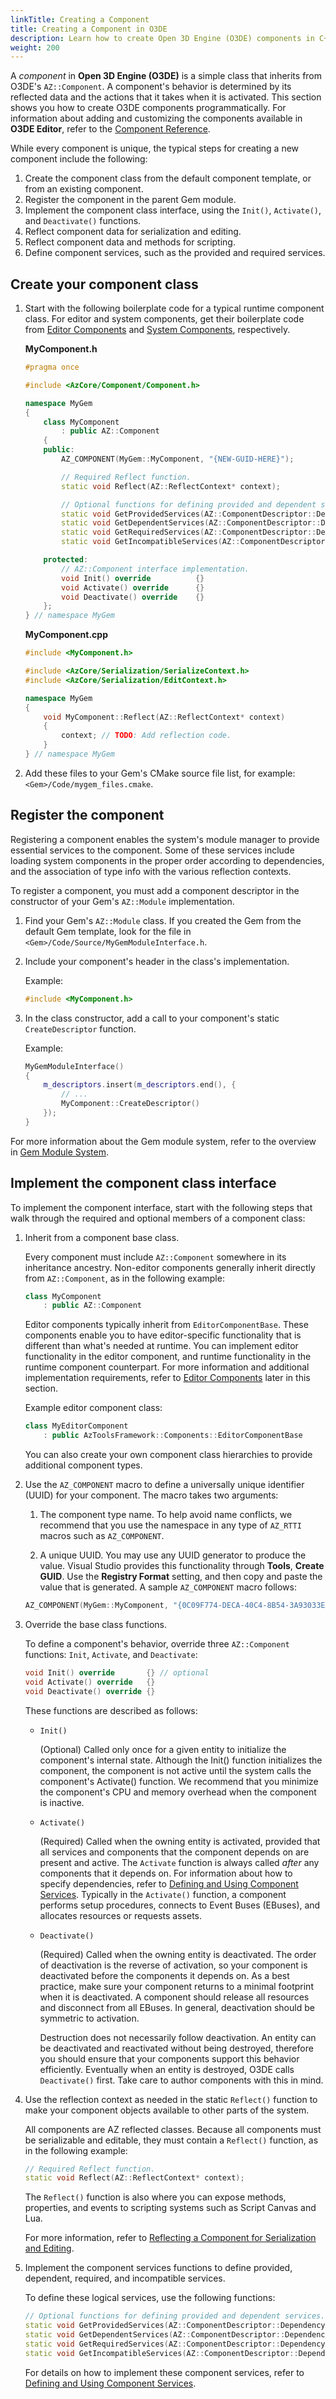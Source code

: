 ```yaml
---
linkTitle: Creating a Component
title: Creating a Component in O3DE
description: Learn how to create Open 3D Engine (O3DE) components in C++.
weight: 200
---
```


A *component* in **Open 3D Engine (O3DE)** is a simple class that inherits from O3DE's `AZ::Component`. A component's behavior is determined by its reflected data and the actions that it takes when it is activated. This section shows you how to create O3DE components programmatically. For information about adding and customizing the components available in **O3DE Editor**, refer to the [Component Reference](/docs/user-guide/components/reference).

While every component is unique, the typical steps for creating a new component include the following:

1. Create the component class from the default component template, or from an existing component.
1. Register the component in the parent Gem module.
1. Implement the component class interface, using the `Init()`, `Activate()`, and `Deactivate()` functions.
1. Reflect component data for serialization and editing.
1. Reflect component data and methods for scripting.
1. Define component services, such as the provided and required services.

## Create your component class

1. Start with the following boilerplate code for a typical runtime component class. For editor and system components, get their boilerplate code from [Editor Components](editor-components) and [System Components](system-components), respectively.

    **MyComponent.h**

    ```cpp
    #pragma once

    #include <AzCore/Component/Component.h>

    namespace MyGem
    {
        class MyComponent
            : public AZ::Component
        {
        public:
            AZ_COMPONENT(MyGem::MyComponent, "{NEW-GUID-HERE}");

            // Required Reflect function.
            static void Reflect(AZ::ReflectContext* context);

            // Optional functions for defining provided and dependent services.
            static void GetProvidedServices(AZ::ComponentDescriptor::DependencyArrayType& provided);
            static void GetDependentServices(AZ::ComponentDescriptor::DependencyArrayType& dependent);
            static void GetRequiredServices(AZ::ComponentDescriptor::DependencyArrayType& required);
            static void GetIncompatibleServices(AZ::ComponentDescriptor::DependencyArrayType& incompatible);

        protected:
            // AZ::Component interface implementation.
            void Init() override          {}
            void Activate() override      {}
            void Deactivate() override    {}
        };
    } // namespace MyGem
    ```

    **MyComponent.cpp**

    ```cpp
    #include <MyComponent.h>

    #include <AzCore/Serialization/SerializeContext.h>
    #include <AzCore/Serialization/EditContext.h>

    namespace MyGem
    {
        void MyComponent::Reflect(AZ::ReflectContext* context)
        {
            context; // TODO: Add reflection code.
        }
    } // namespace MyGem
    ```

1. Add these files to your Gem's CMake source file list, for example: `<Gem>/Code/mygem_files.cmake`.

## Register the component

Registering a component enables the system's module manager to provide essential services to the component. Some of these services include loading system components in the proper order according to dependencies, and the association of type info with the various reflection contexts.

To register a component, you must add a component descriptor in the constructor of your Gem's `AZ::Module` implementation.

1. Find your Gem's `AZ::Module` class. If you created the Gem from the default Gem template, look for the file in `<Gem>/Code/Source/MyGemModuleInterface.h`.

1. Include your component's header in the class's implementation.

    Example:

    ```cpp
    #include <MyComponent.h>
    ```

1. In the class constructor, add a call to your component's static `CreateDescriptor` function.

    Example:

    ```cpp
    MyGemModuleInterface()
    {
        m_descriptors.insert(m_descriptors.end(), {
            // ...
            MyComponent::CreateDescriptor()
        });
    }
    ```

For more information about the Gem module system, refer to the overview in [Gem Module System](/docs/user-guide/programming/gems/overview).

## Implement the component class interface

To implement the component interface, start with the following steps that walk through the required and optional members of a component class:

1. Inherit from a component base class.

    Every component must include `AZ::Component` somewhere in its inheritance ancestry. Non-editor components generally inherit directly from `AZ::Component`, as in the following example:

    ```cpp
    class MyComponent
        : public AZ::Component
    ```

    Editor components typically inherit from `EditorComponentBase`. These components enable you to have editor-specific functionality that is different than what's needed at runtime. You can implement editor functionality in the editor component, and runtime functionality in the runtime component counterpart. For more information and additional implementation requirements, refer to [Editor Components](./editor-components.md) later in this section.

    Example editor component class:

    ```cpp
    class MyEditorComponent
        : public AzToolsFramework::Components::EditorComponentBase
    ```

    You can also create your own component class hierarchies to provide additional component types.

1. Use the `AZ_COMPONENT` macro to define a universally unique identifier (UUID) for your component. The macro takes two arguments:

    1. The component type name. To help avoid name conflicts, we recommend that you use the namespace in any type of `AZ_RTTI` macros such as `AZ_COMPONENT`.

    1. A unique UUID. You may use any UUID generator to produce the value. Visual Studio provides this functionality through **Tools**, **Create GUID**. Use the **Registry Format** setting, and then copy and paste the value that is generated.
    A sample `AZ_COMPONENT` macro follows:

    ```cpp
    AZ_COMPONENT(MyGem::MyComponent, "{0C09F774-DECA-40C4-8B54-3A93033EC381}");
    ```

1. Override the base class functions.

    To define a component's behavior, override three `AZ::Component` functions: `Init`, `Activate`, and `Deactivate`:

    ```cpp
    void Init() override       {} // optional
    void Activate() override   {}
    void Deactivate() override {}
    ```

    These functions are described as follows:

    * `Init()`

        (Optional) Called only once for a given entity to initialize the component's internal state. Although the Init() function initializes the component, the component is not active until the system calls the component's Activate() function. We recommend that you minimize the component's CPU and memory overhead when the component is inactive.

    * `Activate()`

        (Required) Called when the owning entity is activated, provided that all services and components that the component depends on are present and active. The `Activate` function is always called _after_ any components that it depends on. For information about how to specify dependencies, refer to [Defining and Using Component Services](services). Typically in the `Activate()` function, a component performs setup procedures, connects to Event Buses (EBuses), and allocates resources or requests assets.

    * `Deactivate()`

        (Required) Called when the owning entity is deactivated. The order of deactivation is the reverse of activation, so your component is deactivated before the components it depends on. As a best practice, make sure your component returns to a minimal footprint when it is deactivated. A component should release all resources and disconnect from all EBuses. In general, deactivation should be symmetric to activation.

        Destruction does not necessarily follow deactivation. An entity can be deactivated and reactivated without being destroyed, therefore you should ensure that your components support this behavior efficiently. Eventually when an entity is destroyed, O3DE calls `Deactivate()` first. Take care to author components with this in mind.

1. Use the reflection context as needed in the static `Reflect()` function to make your component objects available to other parts of the system.

    All components are AZ reflected classes. Because all components must be serializable and editable, they must contain a `Reflect()` function, as in the following example:

    ```cpp
    // Required Reflect function.
    static void Reflect(AZ::ReflectContext* context);
    ```

    The `Reflect()` function is also where you can expose methods, properties, and events to scripting systems such as Script Canvas and Lua.

    For more information, refer to [Reflecting a Component for Serialization and Editing](reflection/reflecting-for-serialization).

1. Implement the component services functions to define provided, dependent, required, and incompatible services.

    To define these logical services, use the following functions:

    ```cpp
    // Optional functions for defining provided and dependent services.
    static void GetProvidedServices(AZ::ComponentDescriptor::DependencyArrayType& provided);
    static void GetDependentServices(AZ::ComponentDescriptor::DependencyArrayType& dependent);
    static void GetRequiredServices(AZ::ComponentDescriptor::DependencyArrayType& required);
    static void GetIncompatibleServices(AZ::ComponentDescriptor::DependencyArrayType& incompatible);
    ```

    For details on how to implement these component services, refer to [Defining and Using Component Services](services).
